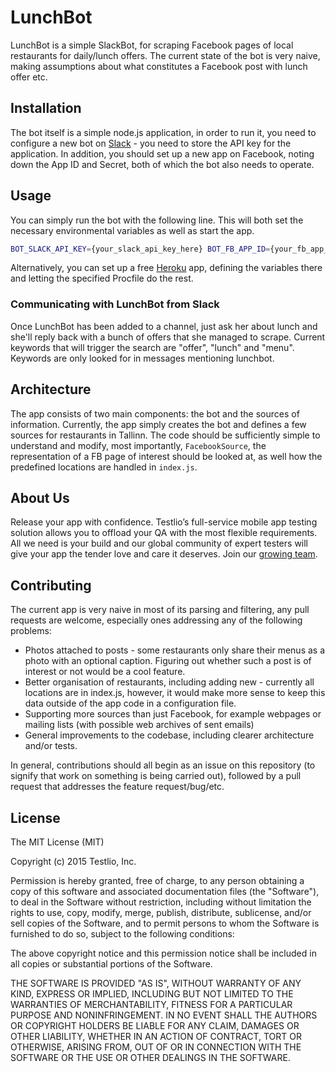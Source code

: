 # LunchBot

LunchBot is a simple SlackBot, for scraping Facebook pages of local restaurants for daily/lunch offers. The current state of the bot is very naive, making assumptions about what constitutes a Facebook post with lunch offer etc.

## Installation

The bot itself is a simple node.js application, in order to run it, you need to configure a new bot on [Slack](https://api.slack.com/bot-users) - you need to store the API key for the application. In addition, you should set up a new app on Facebook, noting down the App ID and Secret, both of which the bot also needs to operate.

## Usage

You can simply run the bot with the following line. This will both set the necessary environmental variables as well as start the app.

```bash
BOT_SLACK_API_KEY={your_slack_api_key_here} BOT_FB_APP_ID={your_fb_app_id_here} BOT_FB_APP_SECRET={your_fb_app_secret_here} node index.js
```

Alternatively, you can set up a free [Heroku](http://heroku.com) app, defining the variables there and letting the specified Procfile do the rest.

### Communicating with LunchBot from Slack

Once LunchBot has been added to a channel, just ask her about lunch and she'll reply back with a bunch of offers that she managed to scrape. Current keywords that will trigger the search are "offer", "lunch" and "menu". Keywords are only looked for in messages mentioning lunchbot.

## Architecture

The app consists of two main components: the bot and the sources of information. Currently, the app simply creates the bot and defines a few sources for restaurants in Tallinn. The code should be sufficiently simple to understand and modify, most importantly, `FacebookSource`, the representation of a FB page of interest should be looked at, as well how the predefined locations are handled in `index.js`.

## About Us

Release your app with confidence. Testlio’s full-service mobile app testing solution allows you to offload your QA with the most flexible requirements. All we need is your build and our global community of expert testers will give your app the tender love and care it deserves. Join our [growing team](https://www.testlio.com).

## Contributing

The current app is very naive in most of its parsing and filtering, any pull requests are welcome, especially ones addressing any of the following problems:
* Photos attached to posts - some restaurants only share their menus as a photo with an optional caption. Figuring out whether such a post is of interest or not would be a cool feature.
* Better organisation of restaurants, including adding new - currently all locations are in index.js, however, it would make more sense to keep this data outside of the app code in a configuration file.
* Supporting more sources than just Facebook, for example webpages or mailing lists (with possible web archives of sent emails)
* General improvements to the codebase, including clearer architecture and/or tests.

In general, contributions should all begin as an issue on this repository (to signify that work on something is being carried out), followed by a pull request that addresses the feature request/bug/etc.

## License

The MIT License (MIT)

Copyright (c) 2015 Testlio, Inc.

Permission is hereby granted, free of charge, to any person obtaining a copy
of this software and associated documentation files (the "Software"), to deal
in the Software without restriction, including without limitation the rights
to use, copy, modify, merge, publish, distribute, sublicense, and/or sell
copies of the Software, and to permit persons to whom the Software is
furnished to do so, subject to the following conditions:

The above copyright notice and this permission notice shall be included in all
copies or substantial portions of the Software.

THE SOFTWARE IS PROVIDED "AS IS", WITHOUT WARRANTY OF ANY KIND, EXPRESS OR
IMPLIED, INCLUDING BUT NOT LIMITED TO THE WARRANTIES OF MERCHANTABILITY,
FITNESS FOR A PARTICULAR PURPOSE AND NONINFRINGEMENT. IN NO EVENT SHALL THE
AUTHORS OR COPYRIGHT HOLDERS BE LIABLE FOR ANY CLAIM, DAMAGES OR OTHER
LIABILITY, WHETHER IN AN ACTION OF CONTRACT, TORT OR OTHERWISE, ARISING FROM,
OUT OF OR IN CONNECTION WITH THE SOFTWARE OR THE USE OR OTHER DEALINGS IN THE
SOFTWARE.
